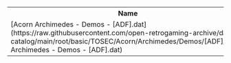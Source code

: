 <table>
<tr><th>Name</th><th>Size</th></tr>
<tr><td>
[Acorn Archimedes - Demos - [ADF].dat](https://raw.githubusercontent.com/open-retrogaming-archive/dat-catalog/main/root/basic/TOSEC/Acorn/Archimedes/Demos/[ADF]/Acorn Archimedes - Demos - [ADF].dat)
</td><td>4014</td></tr>
</table>

